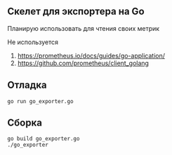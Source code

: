 ## Скелет для экспортера на Go
Планирую использовать для чтения своих метрик

Не используется
1. https://prometheus.io/docs/guides/go-application/
2. https://github.com/prometheus/client_golang

## Отладка
```
go run go_exporter.go
```

## Сборка
```
go build go_exporter.go
./go_exporter
```
